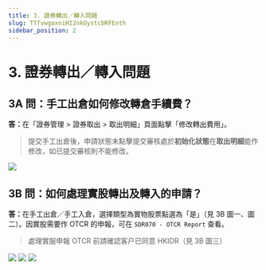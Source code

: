 ```yaml
---
title: 3. 證券轉出／轉入問題
slug: TTfvwgoxniHI2nkUystcbRFEnth
sidebar_position: 2
---
```



# 3. 證券轉出／轉入問題

## 3A 問：手工出倉如何修改轉倉手續費？

<b>答：</b>在「證券管理 &gt; 證券取出 &gt; 取出明細」頁面點擊「修改轉出費用」。

> 提交手工出倉後，申請狀態未點擊提交審核處於**初始化狀態**在**取出明細**能作修改，如已提交審核則不能修改。

<img src="/assets/YyrfbV0Rlo4or5xG1HgclQmanne.png" src-width="2496" src-height="574" align="center"/>

## 3B 問：如何處理實股轉出及轉入的申請？

<b>答：</b>在手工出倉／手工入倉，選擇類型為實物股票點選為「是」（見 3B 圖一、圖二）。因實股需要作 OTCR 的申報，可在 `SDR070 - OTCR Report` 查看。

> 處理實服申報 OTCR 前請確認客户已同意 HKIDR（見 3B 圖三）

<img src="/assets/PDj8br9XVoOn3Fx1aECcRf90nyb.png" src-width="2490" src-height="1432" align="center"/>

<img src="/assets/SNw3b90UloaVJBxUiGWcfnFsnzl.png" src-width="2498" src-height="1432" align="center"/>

<img src="/assets/LYdCbsegXowknTxJaGfcPB0VnLb.png" src-width="2478" src-height="1428" align="center"/>


